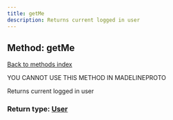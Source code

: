 ```yaml
---
title: getMe
description: Returns current logged in user
---
```

## Method: getMe  
[Back to methods index](index.md)


YOU CANNOT USE THIS METHOD IN MADELINEPROTO


Returns current logged in user



### Return type: [User](../types/User.md)

